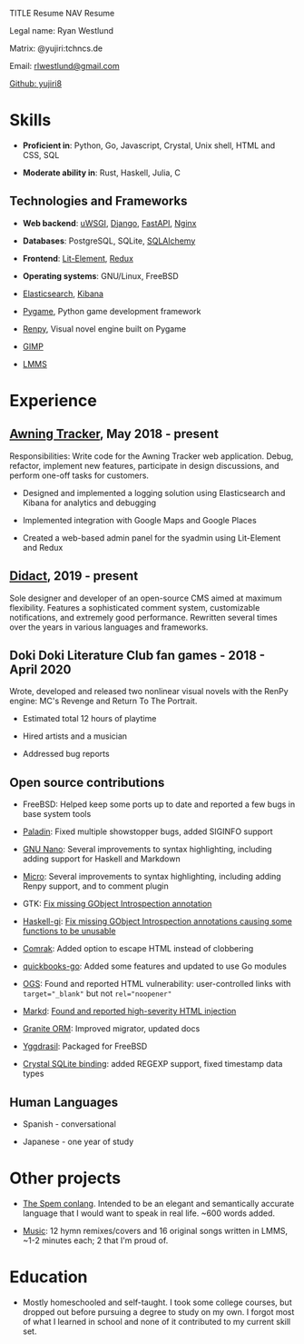TITLE Resume
NAV Resume

Legal name: Ryan Westlund

Matrix: @yujiri:tchncs.de

Email: rlwestlund@gmail.com

[Github: yujiri8](https://github.com/yujiri8)

# Skills

* **Proficient in**: Python, Go, Javascript, Crystal, Unix shell, HTML and CSS, SQL

* **Moderate ability in**: Rust, Haskell, Julia, C

## Technologies and Frameworks

* **Web backend**: [uWSGI](https://uwsgi-docs.readthedocs.io/en/latest/), [Django](https://www.djangoproject.com), [FastAPI](https://fastapi.tiangolo.com), [Nginx](https://nginx.org)

* **Databases**: PostgreSQL, SQLite, [SQLAlchemy](https://www.sqlalchemy.org)

* **Frontend**: [Lit-Element](https://lit-element.polymer-project.org), [Redux](https://redux.js.org)

* **Operating systems**: GNU/Linux, FreeBSD

* [Elasticsearch](https://www.elastic.co/elasticsearch/), [Kibana](https://elastic.co/kibana)

* [Pygame](https://pygame.org), Python game development framework

* [Renpy](https://renpy.org), Visual novel engine built on Pygame

* [GIMP](https://www.gimp.org)

* [LMMS](https://lmms.io)

# Experience

## [Awning Tracker](https://awningtracker.com), May 2018 - present

Responsibilities: Write code for the Awning Tracker web application. Debug, refactor, implement new features, participate in design discussions, and perform one-off tasks for customers.

* Designed and implemented a logging solution using Elasticsearch and Kibana for analytics and debugging

* Implemented integration with Google Maps and Google Places

* Created a web-based admin panel for the syadmin using Lit-Element and Redux

## [Didact](/didact), 2019 - present

Sole designer and developer of an open-source CMS aimed at maximum flexibility. Features a sophisticated comment system, customizable notifications, and extremely good performance. Rewritten several times over the years in various languages and frameworks.

## Doki Doki Literature Club fan games - 2018 - April 2020

Wrote, developed and released two nonlinear visual novels with the RenPy engine: MC's Revenge and Return To The Portrait.

* Estimated total 12 hours of playtime

* Hired artists and a musician

* Addressed bug reports

## Open source contributions

* FreeBSD: Helped keep some ports up to date and reported a few bugs in base system tools

* [Paladin](https://github.com/rwestlund/paladin): Fixed multiple showstopper bugs, added SIGINFO support

* [GNU Nano](https://nano-editor.org): Several improvements to syntax highlighting, including adding support for Haskell and Markdown

* [Micro](https://micro-editor.github.io): Several improvements to syntax highlighting, including adding Renpy support, and to comment plugin

* GTK: [Fix missing GObject Introspection annotation](https://gitlab.gnome.org/GNOME/gtk/merge_requests/1012)

* [Haskell-gi](https://github.com/haskell-gi/haskell-gi): [Fix missing GObject Introspection annotations causing some functions to be unusable](https://github.com/haskell-gi/haskell-gi/pull/263)

* [Comrak](https://github.com/haskell-gi/haskell-gi): Added option to escape HTML instead of clobbering

* [quickbooks-go](https://github.com/rwestlund/quickbooks-go): Added some features and updated to use Go modules

* [OGS](https://online-go.com): Found and reported HTML vulnerability: user-controlled links with `target="_blank"` but not `rel="noopener"`

* [Markd](https://github.com/icyleaf/markd): [Found and reported high-severity HTML injection](https://github.com/icyleaf/markd/pull/32/commits/7c5e53252ee20ef9e7d6f7907ef0a969bb7cafb4)

* [Granite ORM](https://github.com/amberframework/granite/): Improved migrator, updated docs

* [Yggdrasil](https://yggdrasil-network.github.io): Packaged for FreeBSD

* [Crystal SQLite binding](https://github.com/crystal-lang/crystal-sqlite3): added REGEXP support, fixed timestamp data types

## Human Languages

* Spanish - conversational

* Japanese - one year of study

# Other projects

* [The Spem conlang](https://yujiri.xyz/spem/). Intended to be an elegant and semantically accurate language that I would want to speak in real life. ~600 words added.

* [Music](https://yujiri.xyz/music/): 12 hymn remixes/covers and 16 original songs written in LMMS, ~1-2 minutes each; 2 that I'm proud of.

# Education

* Mostly homeschooled and self-taught. I took some college courses, but dropped out before pursuing a degree to study on my own. I forgot most of what I learned in school and none of it contributed to my current skill set.
